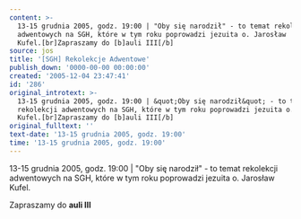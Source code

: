 ```yaml
---
content: >-
  13-15 grudnia 2005, godz. 19:00 | "Oby się narodził" - to temat rekolekcji
  adwentowych na SGH, które w tym roku poprowadzi jezuita o. Jarosław
  Kufel.[br]Zapraszamy do [b]auli III[/b]
source: jos
title: '[SGH] Rekolekcje Adwentowe'
publish_down: '0000-00-00 00:00:00'
created: '2005-12-04 23:47:41'
id: '286'
original_introtext: >-
  13-15 grudnia 2005, godz. 19:00 | &quot;Oby się narodził&quot; - to temat
  rekolekcji adwentowych na SGH, które w tym roku poprowadzi jezuita o. Jarosław
  Kufel.[br]Zapraszamy do [b]auli III[/b]
original_fulltext: ''
text-date: '13-15 grudnia 2005, godz. 19:00'
time: '13-15 grudnia 2005, godz. 19:00'
---
```

13-15 grudnia 2005, godz. 19:00 | "Oby się narodził" - to temat rekolekcji adwentowych na SGH, które w tym roku poprowadzi jezuita o. Jarosław Kufel.

Zapraszamy do **auli III**

<!--{{json:{"created_date":"2005-12-04 23:47:41","publish_down":"0000-00-00 00:00:00","id":"286"}}}-->